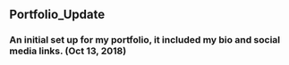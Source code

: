 ## Portfolio_Update
### An initial set up for my portfolio, it included my bio and social media links.  (Oct 13, 2018)
